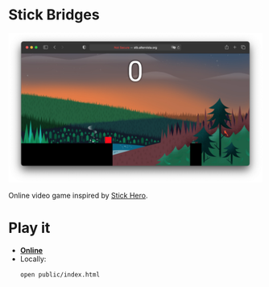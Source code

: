 # Stick Bridges

<a href="http://stb.altervista.org" target="_blank">
<div style="text-align:center"><img src="docs/css/images/screenshots/game.png" /></div>
</a>

Online video game inspired by [Stick Hero](https://itunes.apple.com/us/app/stick-hero/id918338898?mt=8).

# Play it

- [**Online**](http://stb.altervista.org)
- Locally:
    ```shell script
    open public/index.html
    ```
